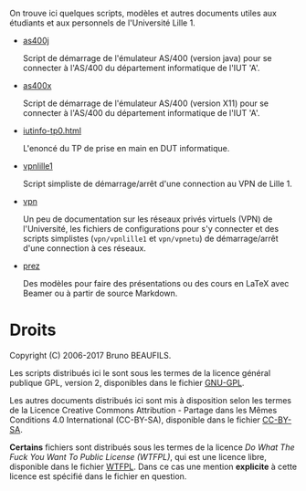 On trouve ici quelques scripts, modèles et autres documents utiles aux
étudiants et aux personnels de l'Université Lille 1.

 - [as400j](as400j)

   Script de démarrage de l'émulateur AS/400 (version java) pour se connecter
   à l'AS/400 du département informatique de l'IUT 'A'.

 - [as400x](as400x)

   Script de démarrage de l'émulateur AS/400 (version X11) pour se connecter à
   l'AS/400 du département informatique de l'IUT 'A'.

 - [iutinfo-tp0.html](iutinfo-tp0.html)
 
   L'enoncé du TP de prise en main en DUT informatique.

 - [vpnlille1](vpnlille1)

   Script simpliste de démarrage/arrêt d'une connection au VPN de Lille 1.

 - [vpn](vpn)

   Un peu de documentation sur les réseaux privés virtuels (VPN) de
   l'Université, les fichiers de configurations pour s'y connecter et des
   scripts simplistes (`vpn/vpnlille1` et `vpn/vpnetu`) de démarrage/arrêt
   d'une connection à ces réseaux.

 - [prez](prez)

   Des modèles pour faire des présentations ou des cours en LaTeX avec Beamer
   ou à partir de source Markdown.

# Droits

Copyright (C) 2006-2017 Bruno BEAUFILS.

Les scripts distribués ici le sont sous les termes de la licence général
publique GPL, version 2, disponibles dans le fichier [GNU-GPL](GNU-GPL).

Les autres documents distribués ici sont mis à disposition selon les termes de
la Licence Creative Commons Attribution - Partage dans les Mêmes
Conditions 4.0 International (CC-BY-SA), disponible dans le fichier
[CC-BY-SA](CC-BY-SA).

**Certains** fichiers sont distribués sous les termes de la licence *Do What
The Fuck You Want To Public License (WTFPL)*, qui est une licence libre,
disponible dans le fichier [WTFPL](WTFPL). Dans ce cas une mention
**explicite** à cette licence est spécifié dans le fichier en question.
